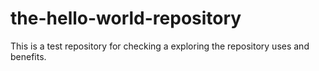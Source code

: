 # the-hello-world-repository
This is a test repository for checking a exploring the repository uses and benefits.
